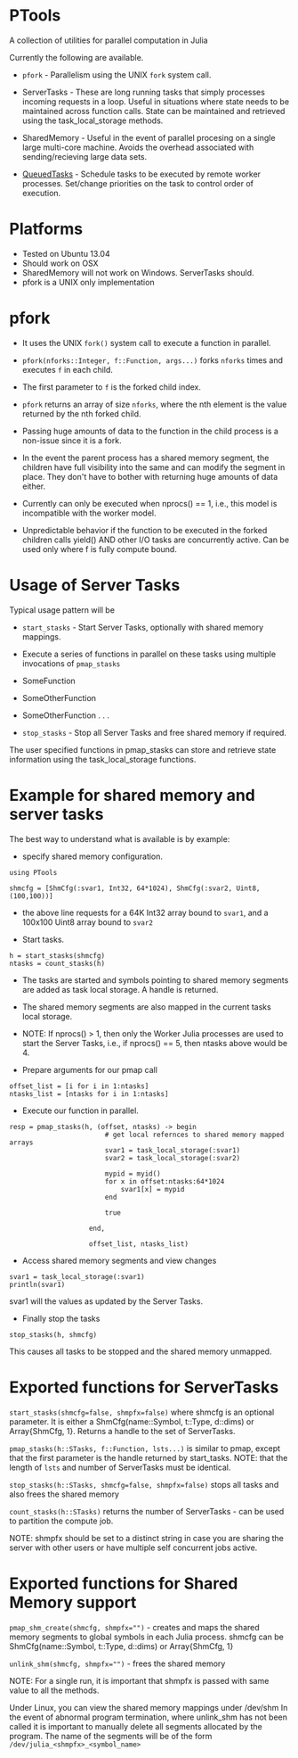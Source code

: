PTools
======

A collection of utilities for parallel computation in Julia

Currently the following are available.

- ```pfork``` - Parallelism using the UNIX ```fork``` system call.

- ServerTasks - These are long running tasks that simply processes incoming requests in a loop. Useful in situations where 
  state needs to be maintained across function calls. State can be maintained and retrieved using the task_local_storage methods.
  
- SharedMemory - Useful in the event of parallel procesing on a single large multi-core machine. Avoids the overhead associated 
  with sending/recieving large data sets.

- [QueuedTasks](QUEUEDTASKS.md) - Schedule tasks to be executed by remote worker processes. Set/change priorities on the task to control order of execution.

Platforms
=========
- Tested on Ubuntu 13.04
- Should work on OSX
- SharedMemory will not work on Windows. ServerTasks should.
- pfork is a UNIX only implementation


  
pfork
=====

- It uses the UNIX ```fork()``` system call to execute a function in parallel.

- ```pfork(nforks::Integer, f::Function, args...)``` forks ```nforks``` times and executes ```f``` in each child.

- The first parameter to ```f``` is the forked child index.

- ```pfork``` returns an array of size ```nforks```, where the nth element is the value returned by the nth forked child.

- Passing huge amounts of data to the function in the child process is a non-issue since it is a fork.

- In the event the parent process has a shared memory segment, the children have full visibility 
  into the same and can modify the segment in place. They don't have to bother with returning huge 
  amounts of data either.
  
- Currently can only be executed when nprocs() == 1, i.e., this model is incompatible with the worker model.

- Unpredictable behavior if the function to be executed in the forked children calls yield() AND other I/O tasks 
  are concurrently active. Can be used only where f is fully compute bound.



Usage of Server Tasks
=====================
Typical usage pattern will be 

- ```start_stasks``` - Start Server Tasks, optionally with shared memory mappings.

- Execute a series of functions in parallel on these tasks using multiple invocations of ```pmap_stasks```

- SomeFunction 
- SomeOtherFunction
- SomeOtherFunction
.
.
.

- ```stop_stasks``` - Stop all Server Tasks and free shared memory if required.


The user specified functions in pmap_stasks can store and retrieve state information using the task_local_storage functions.

  
  
Example for shared memory and server tasks
==========================================
The best way to understand what is available is by example:

- specify shared memory configuration. 

```
using PTools

shmcfg = [ShmCfg(:svar1, Int32, 64*1024), ShmCfg(:svar2, Uint8, (100,100))]
```
- the above line requests for a 64K Int32 array bound to ```svar1```, and a 100x100 Uint8 array bound to ```svar2```


- Start tasks. 
```
h = start_stasks(shmcfg)
ntasks = count_stasks(h)
```
- The tasks are started and symbols pointing to shared memory segments are added as task local storage. A handle is returned.
- The shared memory segments are also mapped in the current tasks local storage.
- NOTE: If nprocs() > 1, then only the Worker Julia processes are used to start the Server Tasks, i.e., if nprocs() == 5, then ntasks above would be 4.


- Prepare arguments for our pmap call
```
offset_list = [i for i in 1:ntasks]
ntasks_list = [ntasks for i in 1:ntasks]
```

- Execute our function in parallel.
```
resp = pmap_stasks(h, (offset, ntasks) -> begin
                        # get local refernces to shared memory mapped arrays
                        svar1 = task_local_storage(:svar1)
                        svar2 = task_local_storage(:svar2)
                        
                        mypid = myid()
                        for x in offset:ntasks:64*1024
                            svar1[x] = mypid
                        end
                        
                        true
                        
                    end,
                    
                    offset_list, ntasks_list)
```

- Access shared memory segments and view changes

```
svar1 = task_local_storage(:svar1)
println(svar1)
```
svar1 will the values as updated by the Server Tasks.


- Finally stop the tasks

```
stop_stasks(h, shmcfg)
```

This causes all tasks to be stopped and the shared memory unmapped.
 

Exported functions for ServerTasks
==================================
```start_stasks(shmcfg=false, shmpfx=false)``` where shmcfg is an optional parameter. It is either a ShmCfg(name::Symbol, t::Type, d::dims) or Array{ShmCfg, 1}. 
Returns a handle to the set of ServerTasks.

```pmap_stasks(h::STasks, f::Function, lsts...)``` is similar to pmap, except that the first parameter is the handle returned by start_tasks. 
NOTE: that the length of ```lsts``` and number of ServerTasks must be identical. 

```stop_stasks(h::STasks, shmcfg=false, shmpfx=false)``` stops all tasks and also frees the shared memory

```count_stasks(h::STasks)``` returns the number of ServerTasks - can be used to partition the compute job.

NOTE: shmpfx should be set to a distinct string in case you are sharing the server with other users or have multiple self concurrent jobs active.

Exported functions for Shared Memory support
============================================
```pmap_shm_create(shmcfg, shmpfx="")``` - creates and maps the shared memory segments to global symbols in each Julia process. shmcfg 
can be ShmCfg(name::Symbol, t::Type, d::dims) or Array{ShmCfg, 1}

```unlink_shm(shmcfg, shmpfx="")``` - frees the shared memory

NOTE: For a single run, it is important that shmpfx is passed with same value to all the methods.


Under Linux, you can view the shared memory mappings under /dev/shm
In the event of abnormal program termination, where unlink_shm has not been called it is important 
to manually delete all segments allocated by the program. The name of the segments will be 
of the form ```/dev/julia_<shmpfx>_<symbol_name>```

